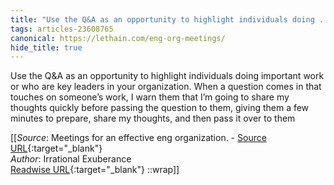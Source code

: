 ```yaml
---
title: "Use the Q&A as an opportunity to highlight individuals doing ..."
tags: articles-23608765
canonical: https://lethain.com/eng-org-meetings/
hide_title: true
---
```


Use the Q&A as an opportunity to highlight individuals doing important work or who are key leaders in your organization. When a question comes in that touches on someone’s work, I warn them that I’m going to share my thoughts quickly before passing the question to them, giving them a few minutes to prepare, share my thoughts, and then pass it over to them


[[_Source_: Meetings for an effective eng organization. - [Source URL](https://lethain.com/eng-org-meetings/){:target="_blank"}<br>
_Author_: Irrational Exuberance<br>
[Readwise URL](https://readwise.io/open/462391604){:target="_blank"}
::wrap]]